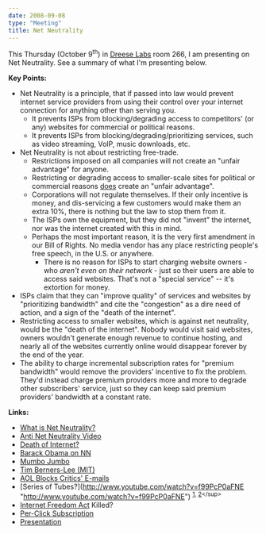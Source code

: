 ```yaml
---
date: 2008-09-08
type: "Meeting"
title: Net Neutrality
---
```

This Thursday (October 9<sup>th</sup>) in [Dreese Labs](http://www.osu.edu/map/building.php?building=279) room 266, I am presenting on Net Neutrality. See a summary of what I'm presenting below.

**Key Points:**

*   Net Neutrality is a principle, that if passed into law would prevent internet service providers from using their control over your internet connection for anything other than serving you.
    *   It prevents ISPs from blocking/degrading access to competitors' (or any) websites for commercial or political reasons.
    *   It prevents ISPs from blocking/degrading/prioritizing services, such as video streaming, VoIP, music downloads, etc.
*   Net Neutrality is not about restricting free-trade.
    *   Restrictions imposed on all companies will not create an "unfair advantage" for anyone.
    *   Restricting or degrading access to smaller-scale sites for political or commercial reasons <u>does</u> create an "unfair advantage".
    *   Corporations will not regulate themselves. If their only incentive is money, and dis-servicing a few customers would make them an extra 10%, there is nothing but the law to stop them from it.
    *   The ISPs own the equipment, but they did not "invent" the internet, nor was the internet created with this in mind.
    *   Perhaps the most important reason, it is the very first amendment in our Bill of Rights. No media vendor has any place restricting people's free speech, in the U.S. or anywhere.
        *   There is no reason for ISPs to start charging website owners - who *aren't even on their network* - just so their users are able to access said websites. That's not a "special service" -- it's extortion for money.
*   ISPs claim that they can "improve quality" of services and websites by "prioritizing bandwidth" and cite the "congestion" as a dire need of action, and a sign of the "death of the internet".
*   Restricting access to smaller websites, which is against net neutrality, would be the "death of the internet". Nobody would visit said websites, owners wouldn't generate enough revenue to continue hosting, and nearly all of the websites currently online would disappear forever by the end of the year.
*   The ability to charge incremental subscription rates for "premium bandwidth" would remove the providers' incentive to fix the problem. They'd instead charge premium providers more and more to degrade other subscribers' service, just so they can keep said premium providers' bandwidth at a constant rate.

**Links:**

*   [What is Net Neutrality?](http://www.youtube.com/watch?v=l9jHOn0EW8U "http://www.youtube.com/watch?v=l9jHOn0EW8U")
*   [Anti Net Neutrality Video](http://www.dontregulate.org/ "http://www.dontregulate.org/")
*   [Death of Internet?](http://foureyedmonsters.com/neutrality/ "http://foureyedmonsters.com/neutrality/")
*   [Barack Obama on NN](http://www.youtube.com/watch?v=g-mW1qccn8k "http://www.youtube.com/watch?v=g-mW1qccn8k")
*   [Mumbo Jumbo](http://www.ncta.com/MediaCenter/MediaCenter/MumboJumbo.aspx "http://www.ncta.com/MediaCenter/MediaCenter/MumboJumbo.aspx")
*   [Tim Berners-Lee (MIT)](http://www.youtube.com/watch?v=Jev2Um-4_TQ "http://www.youtube.com/watch?v=Jev2Um-4_TQ")
*   [AOL Blocks Critics' E-mails](http://articles.latimes.com/2006/apr/14/business/fi-aol14 "http://articles.latimes.com/2006/apr/14/business/fi-aol14")
[](http://articles.latimes.com/2006/apr/14/business/fi-aol14 "http://articles.latimes.com/2006/apr/14/business/fi-aol14")
*   [](http://articles.latimes.com/2006/apr/14/business/fi-aol14 "http://articles.latimes.com/2006/apr/14/business/fi-aol14")[Series of Tubes?](http://www.youtube.com/watch?v=f99PcP0aFNE "http://www.youtube.com/watch?v=f99PcP0aFNE") <sup>[1](http://www.thedailyshow.com/video/index.jhtml?videoId=126985&title=headlines-internet "http://www.thedailyshow.com/video/index.jhtml?videoId=126985&title=headlines-internet"), [2](http://www.thedailyshow.com/video/index.jhtml?videoId=114648&title=Net-Neutrality-Act "http://www.thedailyshow.com/video/index.jhtml?videoId=114648&title=Net-Neutrality-Act")</sup>
*   [Internet Freedom Act](http://en.wikipedia.org/wiki/Internet_Freedom_and_Nondiscrimination_Act_of_2006) Killed?
*   [Per-Click Subscription](http://www.youtube.com/watch?v=A2XPiqhN_Ns "http://www.youtube.com/watch?v=A2XPiqhN_Ns")
*   [Presentation](/extra/swaney/net-neutrality.ppt)
